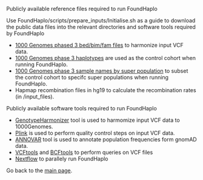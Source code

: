 Publicly available reference files required to run FoundHaplo

Use FoundHaplo/scripts/prepare_inputs/Initialise.sh as a guide to download the public data files into the relevant directories and software tools required by FoundHaplo

* [1000 Genomes phased 3 bed/bim/fam files](https://figshare.com/articles/dataset/1000_genomes_phase_3_files_with_SNPs_in_common_with_HapMap3/9208979?file=17838962) to harmonize input VCF data. 
* [1000 Genomes phase 3 haplotypes](http://hgdownload.cse.ucsc.edu/gbdb/hg19/1000Genomes/phase3/) are used as the control cohort when running FoundHaplo.
* [1000 Genomes phase 3 sample names by super population](https://www.internationalgenome.org/data-portal/data-collection/phase-3) to subset the control cohort to specifc super populations when running FoundHaplo.
* Hapmap recombination files in hg19 to calculate the recombination rates (in /input_files).

Publicly available software tools required to run FoundHaplo

* [GenotypeHarmonizer](https://github.com/molgenis/systemsgenetics/wiki/Genotype-Harmonizer-Download) tool is used to harmomize input VCF data to 1000Genomes.
* [Plink](https://zzz.bwh.harvard.edu/plink/plink2.shtml) is used to perform quality control steps on input VCF data. 
* [ANNOVAR](https://annovar.openbioinformatics.org/en/latest/user-guide/download/) tool is used to annotate population frequencies form gnomAD data.
* [VCFtools](https://vcftools.github.io/downloads.html) and [BCFtools](http://www.htslib.org/download/) to perform queries on VCF files 
* [Nextflow](https://www.nextflow.io/) to parallely run FoundHaplo

Go back to the [main page](https://github.com/bahlolab/FoundHaplo).
